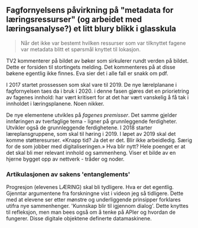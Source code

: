 
## Fagfornyelsens påvirkning på "metadata for læringsressurser" (og arbeidet med læringsanalyse?) et litt blury blikk i glasskula

> Når det ikke var bestemt hvilken ressurser som var tilknyttet fagene var metadata blitt et spørsmål knyttet til lokasjon.

TV2 kommenterer på bildet av bøker som sirkulerer rundt verden på bildet. Dette er forsiden til stortingets melding. Det kommenteres på at disse bøkene egentlig ikke finnes. Eva sier det i alle fall er snakk om pdf.

I 2017 startet prossessen som skal vare til 2019. De nye lærelplanane i fagfornyelsen taes da i bruk i 2020. i denne fasen gjøres det en priorietring av fagenes innhold: har vært kritisert for at det har vært vanskelig å få tak i innholdet i læringsplanene. Noen nikker.

De nye elementene utvikles på *fagenes premisser*. Det samme gjelder innføringen av tverfaglige tema - ligner på grunnleggende ferdigheter. Utvikler også de grunnleggende ferdighetene.
I 2018 starter læreplansgruppene, som skal til høring i 2019. I løpet av 2019 skal det komme støtteresurser. «Knapp tid? Ja det er det. Blir ikke arbeidledig. Særig for de som jobber med digitaliseringen.»
Hva blir nytt?  Hele poenget er at det skal bli mer relevant innhold og sammenheng. Viser et bilde av en hjerne bygget opp av nettverk - tråder og noder.

### Artikulasjonen av sakens 'entanglements'

Progresjon (elevenes LÆRING) skal bli tydligere. Hva er det egentlig. Gjenntar argumentene fra forskningne vist i videon jeg så tidligere. Dette med at elevene ser etter mønstre og underliggende prinsipper forklares utifra nye sammenhenger. 'Kunnskap blir til igjennom dialog'. Dette knyttes til refleksjon, men man bees også om å tenke på APIer og hvordan de fungerer. Disse digitale objektene definerte datamaskinene.
